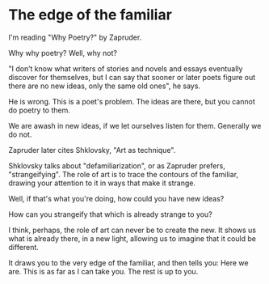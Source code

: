 # The edge of the familiar

I'm reading "Why Poetry?" by Zapruder.

Why why poetry? Well, why not?

"I don’t know what writers of stories and novels and essays eventually discover for themselves, but I can say that sooner or later poets figure out there are no new ideas, only the same old ones", he says.

He is wrong. This is a poet's problem. The ideas are there, but you cannot do poetry to them.

We are awash in new ideas, if we let ourselves listen for them. Generally we do not.

Zapruder later cites Shklovsky, "Art as technique".

Shklovsky talks about "defamiliarization", or as Zapruder prefers, "strangeifying". The role of art is to trace the contours of the familiar, drawing your attention to it in ways that make it strange.

Well, if that's what you're doing, how could you have new ideas?

How can you strangeify that which is already strange to you?

I think, perhaps, the role of art can never be to create the new.
It shows us what is already there, in a new light, allowing us to imagine that it could be different.

It draws you to the very edge of the familiar,
and then tells you: Here we are. This is as far as I can take you. The rest is up to you.
